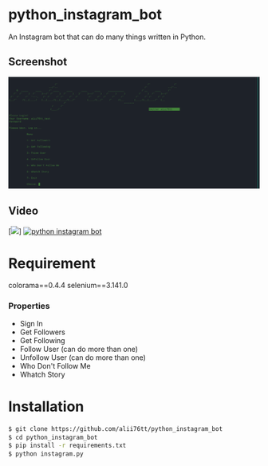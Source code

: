 # python_instagram_bot
An Instagram bot that can do many things written in Python.

## Screenshot

![](Screenshot.png)

## Video
[![](https://www.youtube.com/v=K4SBRDJhn2I)]
[![python instagram bot](https://img.youtube.com/vi/K4SBRDJhn2I/0.jpg)](https://www.youtube.com/watch?v=K4SBRDJhn2I)

# Requirement
colorama==0.4.4
selenium==3.141.0

### Properties
* Sign In
* Get Followers
* Get Following
* Follow User (can do more than one)
* Unfollow User (can do more than one)
* Who Don't Follow Me
* Whatch Story

# Installation

```sh
$ git clone https://github.com/alii76tt/python_instagram_bot
$ cd python_instagram_bot
$ pip install -r requirements.txt
$ python instagram.py
```
